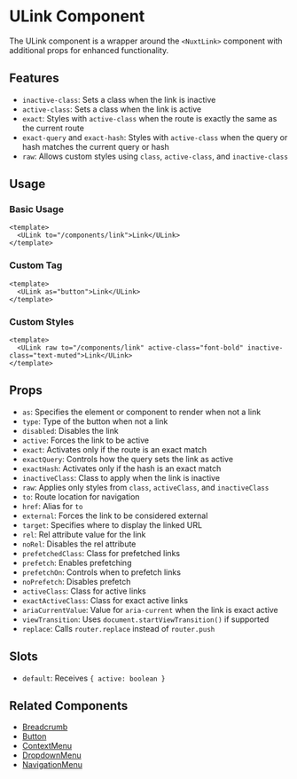 # ULink Component

The ULink component is a wrapper around the `<NuxtLink>` component with additional props for enhanced functionality.

## Features

- `inactive-class`: Sets a class when the link is inactive
- `active-class`: Sets a class when the link is active
- `exact`: Styles with `active-class` when the route is exactly the same as the current route
- `exact-query` and `exact-hash`: Styles with `active-class` when the query or hash matches the current query or hash
- `raw`: Allows custom styles using `class`, `active-class`, and `inactive-class`

## Usage

### Basic Usage

```vue
<template>
  <ULink to="/components/link">Link</ULink>
</template>
```

### Custom Tag

```vue
<template>
  <ULink as="button">Link</ULink>
</template>
```

### Custom Styles

```vue
<template>
  <ULink raw to="/components/link" active-class="font-bold" inactive-class="text-muted">Link</ULink>
</template>
```

## Props

- `as`: Specifies the element or component to render when not a link
- `type`: Type of the button when not a link
- `disabled`: Disables the link
- `active`: Forces the link to be active
- `exact`: Activates only if the route is an exact match
- `exactQuery`: Controls how the query sets the link as active
- `exactHash`: Activates only if the hash is an exact match
- `inactiveClass`: Class to apply when the link is inactive
- `raw`: Applies only styles from `class`, `activeClass`, and `inactiveClass`
- `to`: Route location for navigation
- `href`: Alias for `to`
- `external`: Forces the link to be considered external
- `target`: Specifies where to display the linked URL
- `rel`: Rel attribute value for the link
- `noRel`: Disables the rel attribute
- `prefetchedClass`: Class for prefetched links
- `prefetch`: Enables prefetching
- `prefetchOn`: Controls when to prefetch links
- `noPrefetch`: Disables prefetch
- `activeClass`: Class for active links
- `exactActiveClass`: Class for exact active links
- `ariaCurrentValue`: Value for `aria-current` when the link is exact active
- `viewTransition`: Uses `document.startViewTransition()` if supported
- `replace`: Calls `router.replace` instead of `router.push`

## Slots

- `default`: Receives `{ active: boolean }`

## Related Components

- [Breadcrumb](/components/breadcrumb)
- [Button](/components/button)
- [ContextMenu](/components/context-menu)
- [DropdownMenu](/components/dropdown-menu)
- [NavigationMenu](/components/navigation-menu)
